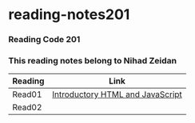 # reading-notes201

### Reading Code 201
### This reading notes belong to Nihad Zeidan



Reading  |  Link 
---------|----------
Read01  | [Introductory HTML and JavaScript](read01.md)
Read02  |
